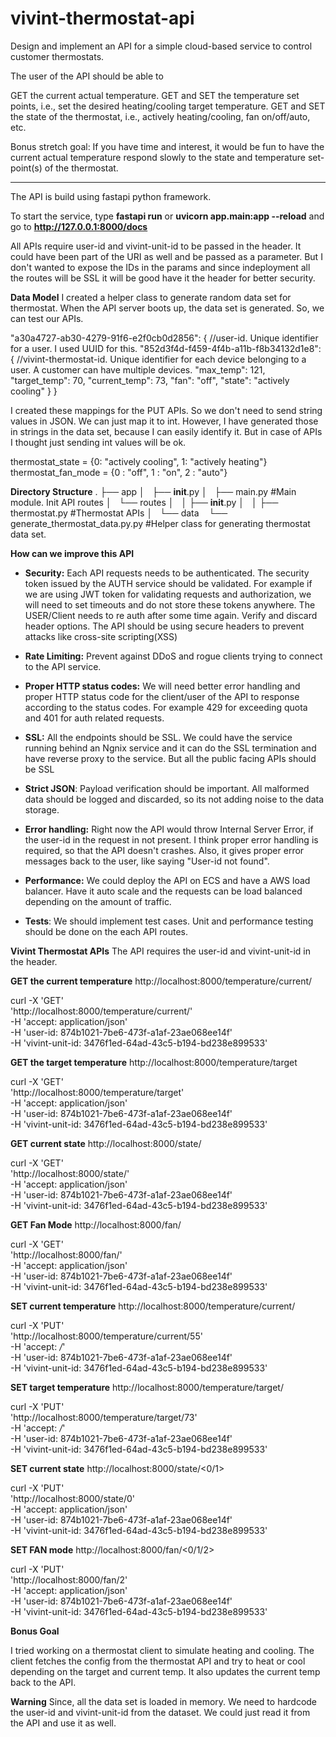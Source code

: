 # vivint-thermostat-api

Design and implement an API for a simple cloud-based service to control customer thermostats.

The user of the API should be able to

GET the current actual temperature.
GET and SET the temperature set points, i.e., set the desired heating/cooling target temperature.
GET and SET the state of the thermostat, i.e., actively heating/cooling, fan on/off/auto, etc.

Bonus stretch goal:  If you have time and interest, it would be fun to have the current actual temperature respond slowly to the state and temperature set-point(s) of the thermostat.

-------------------------------------------------
The API is build using fastapi python framework. 

To start the service, type **fastapi run** or **uvicorn app.main:app --reload** and go to **http://127.0.0.1:8000/docs**


All APIs require user-id and vivint-unit-id to be passed in the header. It could have been part of the URI as well and be passed as a parameter. But I don't wanted to expose the IDs in the params and since indeployment all the routes will be SSL it will be good have it the header for better security.


**Data Model**
I created a helper class to generate random data set for thermostat. When the API server boots up, the data set is generated. So, we can test our APIs.

  "a30a4727-ab30-4279-91f6-e2f0cb0d2856": { //user-id. Unique identifier for a user. I used UUID for this.
    "852d3f4d-f459-4f4b-a11b-f8b34132d1e8": { //vivint-thermostat-id. Unique identifier for each device belonging to a user. A customer can have multiple devices.
      "max_temp": 121,
      "target_temp": 70,
      "current_temp": 73,
      "fan": "off",
      "state": "actively cooling"
    }
  }

I created these mappings for the PUT APIs. So we don't need to send string values in JSON. We can just map it to int. However, I have generated those in strings in the data set, because I can easily identify it. But in case of APIs I thought just sending int values will be ok. 

thermostat_state = {0: "actively cooling", 1: "actively heating"}
thermostat_fan_mode = {0 : "off", 1 : "on", 2 : "auto"}


**Directory Structure**
.
├── app
│   ├── __init__.py
│   ├── main.py  #Main module. Init API routes
│   └── routes
│   │   ├── __init__.py
│   │   ├── thermostat.py #Thermostat APIs
│   └── data
        └── generate_thermostat_data.py.py #Helper class for generating thermostat data set.


**How can we improve this API**

- **Security:** Each API requests needs to be authenticated. The security token issued by the AUTH service should be validated. For example if we are using JWT token for validating requests and authorization, we will need to set timeouts and do not store these tokens anywhere. The USER/Client needs to re auth after some time again. Verify and discard header options. The API should be using secure headers to prevent attacks like cross-site scripting(XSS)

- **Rate Limiting:** Prevent against DDoS and rogue clients trying to connect to the API service. 

- **Proper HTTP status codes:** We will need better error handling and proper HTTP status code for the client/user of the API to response according to the status codes. For example 429 for exceeding quota and 401 for auth related requests.

- **SSL:** All the endpoints should be SSL. We could have the service running behind an Ngnix service and it can do the SSL termination and have reverse proxy to the service. But all the public facing APIs should be SSL

- **Strict JSON**: Payload verification should be important. All malformed data should be logged and discarded, so its not adding noise to the data storage.

- **Error handling:** Right now the API would throw Internal Server Error, if the user-id in the request in not present. I think proper error handling is required, so that the API doesn't crashes. Also, it gives proper error messages back to the user, like saying "User-id not found". 

- **Performance:** We could deploy the API on ECS and have a AWS load balancer. Have it auto scale and the requests can be load balanced depending on the amount of traffic.

- **Tests**: We should implement test cases. Unit and performance testing should be done on the each API routes.


**Vivint Thermostat APIs**
The API requires the user-id and vivint-unit-id in the header. 

**GET the current temperature**
http://localhost:8000/temperature/current/

curl -X 'GET' \
  'http://localhost:8000/temperature/current/' \
  -H 'accept: application/json' \
  -H 'user-id: 874b1021-7be6-473f-a1af-23ae068ee14f' \
  -H 'vivint-unit-id: 3476f1ed-64ad-43c5-b194-bd238e899533'

**GET the target temperature**
http://localhost:8000/temperature/target

curl -X 'GET' \
  'http://localhost:8000/temperature/target' \
  -H 'accept: application/json' \
  -H 'user-id: 874b1021-7be6-473f-a1af-23ae068ee14f' \
  -H 'vivint-unit-id: 3476f1ed-64ad-43c5-b194-bd238e899533'

**GET current state**
http://localhost:8000/state/

curl -X 'GET' \
  'http://localhost:8000/state/' \
  -H 'accept: application/json' \
  -H 'user-id: 874b1021-7be6-473f-a1af-23ae068ee14f' \
  -H 'vivint-unit-id: 3476f1ed-64ad-43c5-b194-bd238e899533'

**GET Fan Mode**
http://localhost:8000/fan/

curl -X 'GET' \
  'http://localhost:8000/fan/' \
  -H 'accept: application/json' \
  -H 'user-id: 874b1021-7be6-473f-a1af-23ae068ee14f' \
  -H 'vivint-unit-id: 3476f1ed-64ad-43c5-b194-bd238e899533'

**SET current temperature**
http://localhost:8000/temperature/current/<temperature>

curl -X 'PUT' \
  'http://localhost:8000/temperature/current/55' \
  -H 'accept: */*' \
  -H 'user-id: 874b1021-7be6-473f-a1af-23ae068ee14f' \
  -H 'vivint-unit-id: 3476f1ed-64ad-43c5-b194-bd238e899533'

**SET target temperature**
http://localhost:8000/temperature/target/<temperature>

curl -X 'PUT' \
  'http://localhost:8000/temperature/target/73' \
  -H 'accept: */*' \
  -H 'user-id: 874b1021-7be6-473f-a1af-23ae068ee14f' \
  -H 'vivint-unit-id: 3476f1ed-64ad-43c5-b194-bd238e899533'  

**SET current state**
http://localhost:8000/state/<0/1>

curl -X 'PUT' \
  'http://localhost:8000/state/0' \
  -H 'accept: application/json' \
  -H 'user-id: 874b1021-7be6-473f-a1af-23ae068ee14f' \
  -H 'vivint-unit-id: 3476f1ed-64ad-43c5-b194-bd238e899533'

**SET FAN mode**
http://localhost:8000/fan/<0/1/2>

curl -X 'PUT' \
  'http://localhost:8000/fan/2' \
  -H 'accept: application/json' \
  -H 'user-id: 874b1021-7be6-473f-a1af-23ae068ee14f' \
  -H 'vivint-unit-id: 3476f1ed-64ad-43c5-b194-bd238e899533'

**Bonus Goal**

I tried working on a thermostat client to simulate heating and cooling. The client fetches the config from the thermostat API and try to heat or cool depending on the target and current temp. It also updates the current temp back to the API. 

**Warning** Since, all the data set is loaded in memory. We need to hardcode the user-id and vivint-unit-id from the dataset. We could just read it from the API and use it as well. 



